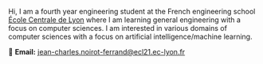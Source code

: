Hi, I am a fourth year engineering student at the French engineering school [École Centrale de Lyon](https://www.ec-lyon.fr/en) where I am learning general engineering with a focus on computer sciences.
I am interested in various domains of computer sciences with a focus on artificial intelligence/machine learning.


📧 **Email:** [jean-charles.noirot-ferrand@ecl21.ec-lyon.fr](mailto:jean-charles.noirot-ferrand@ecl21.ec-lyon.fr)

<!---
jcnf0/jcnf0 is a ✨ special ✨ repository because its `README.md` (this file) appears on your GitHub profile.
You can click the Preview link to take a look at your changes.
--->
